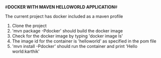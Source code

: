 #**DOCKER WITH MAVEN HELLOWORLD APPLICATION**#

The current project has docker included as a maven profile


1. Clone the project
2. 'mvn package -Pdocker' should build the docker image
3. Check for the docker image by typing 'docker image ls'
4. The image id for the container is 'helloworld' as specified in the pom file
5. 'mvn install -Pdocker' should run the container and print 'Hello world:karthik'